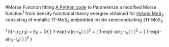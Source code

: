 #Morse Function fitting 
[A Python code](https://github.com/pythonpanda/Morse_Function_Parametrize_2DMaterial/blob/master/Morse_Fit.py) to Parametrize a modified Morse function<sup>1</sup> from density functional theory energies obtained for [Hybrid MoS<sub>2</sub>](http://pubs.acs.org/doi/abs/10.1021/acs.jpcc.6b07917) consisting of metallic 1T-MoS<sub>2</sub> embedded inside semiconducting 2H-MoS<sub>2</sub> 

<sup>1</sup> E(r<sub>1</sub>,r<sub>2</sub>,r<sub>3</sub>) = E<sub>0</sub> + D{ [ 1-exp(-a(r<sub>1</sub>-r<sub>e</sub>) ) ]<sup>2</sup> + [ 1-exp(-a(r<sub>2</sub>-r<sub>e</sub>) ) ]<sup>2</sup> + [ 1-exp(-a(r<sub>3</sub>-r<sub>e</sub>) ) ]<sup>2</sup> } 


